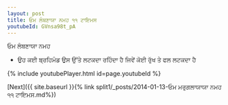 ```yaml
---
layout: post
title: ਓਮ ਲੰਬਣਾਯਾ ਨਮਹ ੧੧ ਟਾਇਮਸ
youtubeId: GVnsa98t_pA
---
```

 
 
 ਓਮ ਲੰਬਣਾਯਾ ਨਮਹ  
 
 -  ਉਹ ਕਈ ਬ੍ਰਹਿਮੰਡ ਉਸ ਉੱਤੇ ਲਟਕਦਾ ਰਹਿੰਦਾ ਹੈ ਜਿਵੇਂ ਕੋਈ ਰੁੱਖ ਤੇ ਫਲ ਲਟਕਦਾ ਹੈ 
 
  
 
  
 
 
 
 
 
 


{% include youtubePlayer.html id=page.youtubeId %}
 
[Next]({{ site.baseurl }}{% link  split1/_posts/2014-01-13-ਓਮ ਮਰੁਗਲਾਯਾਯਾ ਨਮਹ ੧੧ ਟਾਇਮਸ.md%})
 
